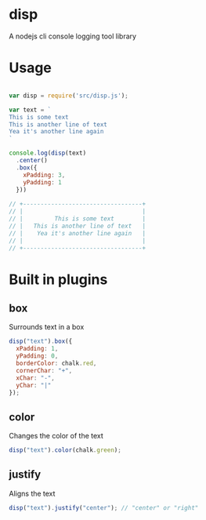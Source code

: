 # disp

A nodejs cli console logging tool library

# Usage

```javascript

var disp = require('src/disp.js');

var text = `
This is some text
This is another line of text
Yea it's another line again
`

console.log(disp(text)
  .center()
  .box({
    xPadding: 3,
    yPadding: 1
  }))
  
// +----------------------------------+
// |                                  |
// |         This is some text        |
// |   This is another line of text   |
// |    Yea it's another line again   |
// |                                  |
// +----------------------------------+
```

# Built in plugins

## box
Surrounds text in a box
```javascript
disp("text").box({
  xPadding: 1,
  yPadding: 0,
  borderColor: chalk.red,
  cornerChar: "+",
  xChar: "-",
  yChar: "|"
});
```

## color
Changes the color of the text
```javascript
disp("text").color(chalk.green);
```

## justify
Aligns the text
```javascript
disp("text").justify("center"); // "center" or "right"
```
